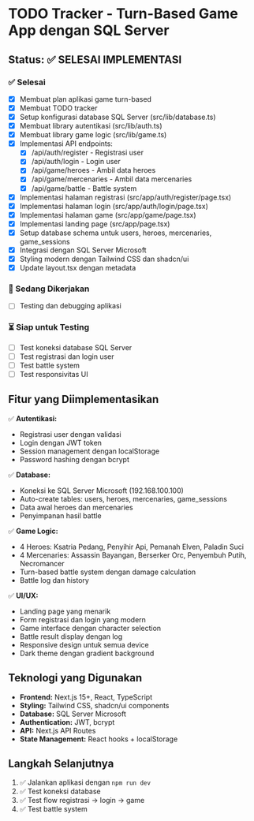 # TODO Tracker - Turn-Based Game App dengan SQL Server

## Status: ✅ SELESAI IMPLEMENTASI

### ✅ Selesai
- [x] Membuat plan aplikasi game turn-based
- [x] Membuat TODO tracker
- [x] Setup konfigurasi database SQL Server (src/lib/database.ts)
- [x] Membuat library autentikasi (src/lib/auth.ts)
- [x] Membuat library game logic (src/lib/game.ts)
- [x] Implementasi API endpoints:
  - [x] /api/auth/register - Registrasi user
  - [x] /api/auth/login - Login user
  - [x] /api/game/heroes - Ambil data heroes
  - [x] /api/game/mercenaries - Ambil data mercenaries
  - [x] /api/game/battle - Battle system
- [x] Implementasi halaman registrasi (src/app/auth/register/page.tsx)
- [x] Implementasi halaman login (src/app/auth/login/page.tsx)
- [x] Implementasi halaman game (src/app/game/page.tsx)
- [x] Implementasi landing page (src/app/page.tsx)
- [x] Setup database schema untuk users, heroes, mercenaries, game_sessions
- [x] Integrasi dengan SQL Server Microsoft
- [x] Styling modern dengan Tailwind CSS dan shadcn/ui
- [x] Update layout.tsx dengan metadata

### 🔄 Sedang Dikerjakan
- [ ] Testing dan debugging aplikasi

### ⏳ Siap untuk Testing
- [ ] Test koneksi database SQL Server
- [ ] Test registrasi dan login user
- [ ] Test battle system
- [ ] Test responsivitas UI

## Fitur yang Diimplementasikan
✅ **Autentikasi:**
- Registrasi user dengan validasi
- Login dengan JWT token
- Session management dengan localStorage
- Password hashing dengan bcrypt

✅ **Database:**
- Koneksi ke SQL Server Microsoft (192.168.100.100)
- Auto-create tables: users, heroes, mercenaries, game_sessions
- Data awal heroes dan mercenaries
- Penyimpanan hasil battle

✅ **Game Logic:**
- 4 Heroes: Ksatria Pedang, Penyihir Api, Pemanah Elven, Paladin Suci
- 4 Mercenaries: Assassin Bayangan, Berserker Orc, Penyembuh Putih, Necromancer
- Turn-based battle system dengan damage calculation
- Battle log dan history

✅ **UI/UX:**
- Landing page yang menarik
- Form registrasi dan login yang modern
- Game interface dengan character selection
- Battle result display dengan log
- Responsive design untuk semua device
- Dark theme dengan gradient background

## Teknologi yang Digunakan
- **Frontend:** Next.js 15+, React, TypeScript
- **Styling:** Tailwind CSS, shadcn/ui components
- **Database:** SQL Server Microsoft
- **Authentication:** JWT, bcrypt
- **API:** Next.js API Routes
- **State Management:** React hooks + localStorage

## Langkah Selanjutnya
1. ✅ Jalankan aplikasi dengan `npm run dev`
2. ✅ Test koneksi database
3. ✅ Test flow registrasi → login → game
4. ✅ Test battle system
